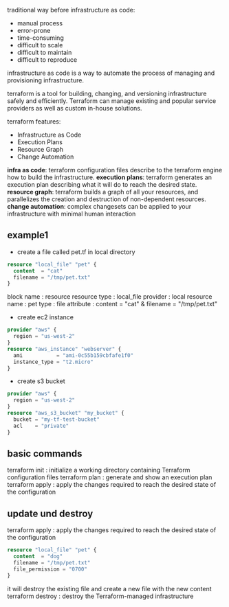 
traditional way before infrastructure as code:
- manual process
- error-prone
- time-consuming
- difficult to scale
- difficult to maintain
- difficult to reproduce

infrastructure as code  is a way to automate the process of managing and provisioning infrastructure.

terraform is a tool for building, changing, and versioning infrastructure safely and efficiently. Terraform can manage existing and popular service providers as well as custom in-house solutions.

terraform features:
- Infrastructure as Code 
- Execution Plans
- Resource Graph
- Change Automation

**infra as code**: terraform configuration files describe to the terraform engine how to build the infrastructure.
**execution plans**: terraform generates an execution plan describing what it will do to reach the desired state.
**resource graph**: terraform builds a graph of all your resources, and parallelizes the creation and destruction of non-dependent resources.
**change automation**: complex changesets can be applied to your infrastructure with minimal human interaction


## example1
- create a file called pet.tf in local directory
```terraform
resource "local_file" "pet" {
  content  = "cat"
  filename = "/tmp/pet.txt"
}
```
block name : resource
resource type : local_file
provider : local
resource name : pet
type : file
attribute : content = "cat" & filename = "/tmp/pet.txt"

- create ec2 instance
```terraform
provider "aws" {
  region = "us-west-2"
}
resource "aws_instance" "webserver" {
  ami           = "ami-0c55b159cbfafe1f0"
  instance_type = "t2.micro"
}
```
- create s3 bucket
```terraform
provider "aws" {
  region = "us-west-2"
}
resource "aws_s3_bucket" "my_bucket" {
  bucket = "my-tf-test-bucket"
  acl    = "private"
}
```

## basic commands
terraform init : initialize a working directory containing Terraform configuration files
terraform plan : generate and show an execution plan
terraform apply : apply the changes required to reach the desired state of the configuration

##  update und destroy
terraform apply : apply the changes required to reach the desired state of the configuration
```terraform
resource "local_file" "pet" {
  content  = "dog"
  filename = "/tmp/pet.txt"
  file_permission = "0700"
}
```
it will destroy the existing file and create a new file with the new content
terraform destroy : destroy the Terraform-managed infrastructure